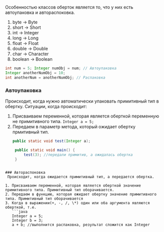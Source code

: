 Особенностью классов оберток является то, что у них есть автоупаковка и автораспоковка. 
1. byte -> Byte
2. short -> Short
3. int -> Integer
4. long -> Long
5. float -> Float
6. double -> Double
7. char -> Character
8. boolean -> Boolean

```java
int num = 5; Integer numObj = num; // Автоупаковка 
Integer anotherNumObj = 10; 
int anotherNum = anotherNumObj; // Распаковка
```

### Автоупаковка
Происходит, когда нужно автоматически упаковать примитивный тип в обертку. Ситуации, когда происходит:
1. Присваиваем переменной, которая является оберткой переменную не примитивного типа. `Integer a = 5;`
2. Передаем в параметр метода, который ожидает обертку прмитивный тип.
   ```java
   public static void test(Integer a);

	public static void main() {
		test(3); //передали примитив, а ожидалась обертка
	} 
```

### Автораспоковка
 Происходит, когда ожидается примитивный тип, а передается обертка.

1. Присваиваем переменной, которая является оберткой значение примитивного типа. Примитивный тип оборачивается.
2. Передаем в функцию, которая ожидает обертку значение примитивного типа. Примитивный тип оборачивается
3. Когда в выражении(+, -, /, \*) один или оба аргумента являются оберткой, т.е.
   ```java
   Integer a = 5;
   Integer b = 3;
   a + b; //выполнится распаковка, результат сложится как Integer
```
